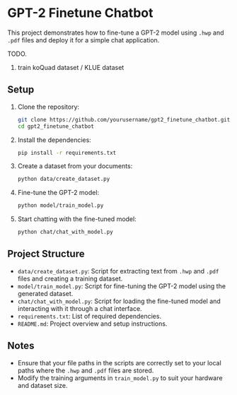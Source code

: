 # GPT-2 Finetune Chatbot

This project demonstrates how to fine-tune a GPT-2 model using `.hwp` and `.pdf` files and deploy it for a simple chat application.

TODO.
 1. train koQuad dataset / KLUE dataset

## Setup

1. Clone the repository:
    ```sh
    git clone https://github.com/yourusername/gpt2_finetune_chatbot.git
    cd gpt2_finetune_chatbot
    ```

2. Install the dependencies:
    ```sh
    pip install -r requirements.txt
    ```

3. Create a dataset from your documents:
    ```sh
    python data/create_dataset.py
    ```

4. Fine-tune the GPT-2 model:
    ```sh
    python model/train_model.py
    ```

5. Start chatting with the fine-tuned model:
    ```sh
    python chat/chat_with_model.py
    ```

## Project Structure

- `data/create_dataset.py`: Script for extracting text from `.hwp` and `.pdf` files and creating a training dataset.
- `model/train_model.py`: Script for fine-tuning the GPT-2 model using the generated dataset.
- `chat/chat_with_model.py`: Script for loading the fine-tuned model and interacting with it through a chat interface.
- `requirements.txt`: List of required dependencies.
- `README.md`: Project overview and setup instructions.

## Notes

- Ensure that your file paths in the scripts are correctly set to your local paths where the `.hwp` and `.pdf` files are stored.
- Modify the training arguments in `train_model.py` to suit your hardware and dataset size.

